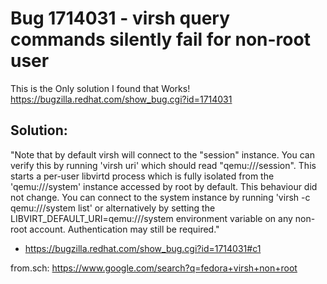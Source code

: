 # Bug 1714031 - virsh query commands silently fail for non-root user
This is the Only solution I found that Works!  
https://bugzilla.redhat.com/show_bug.cgi?id=1714031

## Solution:
"Note that by default virsh will connect to the "session" instance. You can verify this by running 'virsh uri' which should read "qemu:///session". This starts a per-user libvirtd process which is fully isolated from the 'qemu:///system' instance accessed by root by default. This behaviour did not change. You can connect to the system instance by running 'virsh -c qemu:///system list' or alternatively by setting the LIBVIRT_DEFAULT_URI=qemu:///system environment variable on any non-root account. Authentication may still be required."
- https://bugzilla.redhat.com/show_bug.cgi?id=1714031#c1

from.sch: https://www.google.com/search?q=fedora+virsh+non+root
